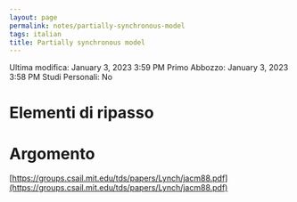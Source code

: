 ```yaml
---
layout: page
permalink: notes/partially-synchronous-model
tags: italian
title: Partially synchronous model
---
```


Ultima modifica: January 3, 2023 3:59 PM
Primo Abbozzo: January 3, 2023 3:58 PM
Studi Personali: No

# Elementi di ripasso

# Argomento

[](https://groups.csail.mit.edu/tds/papers/Lynch/jacm88.pdf)

[https://groups.csail.mit.edu/tds/papers/Lynch/jacm88.pdf](https://groups.csail.mit.edu/tds/papers/Lynch/jacm88.pdf)
